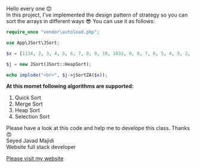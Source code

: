 Hello every one 😊<br/>
In this project, I've implemented the design pattern of strategy so you can sort the arrays in different ways 😎
You can use it as follows:

```php
require_once "vendor\autoload.php";

use App\JSort\JSort;

$x = [1134, 2, 3, 4, 5, 6, 7, 8, 9, 10, 1032, 9, 8, 7, 6, 5, 4, 3, 2, 1, 45, 153];

$j = new JSort(JSort::HeapSort);

echo implode("<br>", $j->jSortZA($x));

```

**At this momet following algorithms are supported:**

1.  Quick Sort
2.  Merge Sort
3. Heap Sort
4. Selection Sort

Please have a look at this code and help me to develope this class.
Thanks😍<br>
Seyed Javad Majidi<br>
Website full stack developer

[Please visit my website](https://softjam.ir)